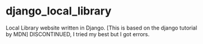 # django_local_library
Local Library website written in Django. [This is based on the django tutorial by MDN]
DISCONTINUED, I tried my best but I got errors.
